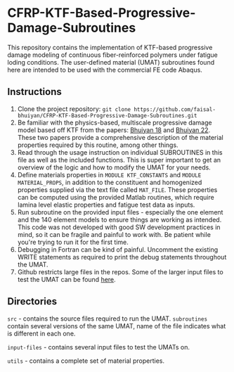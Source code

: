 # CFRP-KTF-Based-Progressive-Damage-Subroutines
This repository contains the implementation of KTF-based progressive damage modeling of continuous fiber-reinforced polymers under fatigue loding conditions. The user-defined material (UMAT) subroutines found here are intended to be used with the commercial FE code Abaqus.
  
## Instructions

1. Clone the project repository: `git clone https://github.com/faisal-bhuiyan/CFRP-KTF-Based-Progressive-Damage-Subroutines.git`
2. Be familiar with the physics-based, multiscale progressive damage model based off KTF from the papers: [Bhuiyan 18](https://www.sciencedirect.com/science/article/pii/S0142112318303530) and [Bhuiyan 22](https://www.sciencedirect.com/science/article/pii/S0263822321011764). These two papers provide a comprehensive description of the material properties required by this routine, among other things.
3. Read through the usage instruction on individual SUBROUTINES in this file as well as the included functions. This is super important to get an overview of the logic and how to modify the UMAT for your needs.
4. Define materials properties in `MODULE KTF_CONSTANTS` and `MODULE MATERIAL_PROPS`, in addition to the constituent and homogenized properties supplied via the text file called `MAT_FILE`. These properties can be computed using the provided Matlab routines, which require lamina level elastic properties and fatigue test data as inputs.
5. Run subroutine on the provided input files - especially the one element and the 140 element models to ensure things are working as intended. This code was not developed with good SW development practices in mind, so it can be fragile and painful to work with. Be patient while you're trying to run it for the first time.
6. Debugging in Fortran can be kind of painful. Uncomment the existing WRITE statements as required to print the debug statements throughout the UMAT.
7. Github restricts large files in the repos. Some of the larger input files to test the UMAT can be found [here](https://www.dropbox.com/scl/fo/i652cclt1f8b5o3gxb7j4/h?dl=0&rlkey=eqkpknacibwhk5h6xh4rr7faf).

## Directories

`src` - contains the source files required to run the UMAT. `subroutines` contain several versions of the same UMAT, name of the file indicates what is different in each one.

`input-files` - contains several input files to test the UMATs on.

`utils` - contains a complete set of material properties.
